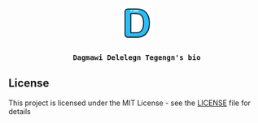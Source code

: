 <p align="center">
  <img src="assets/images/favicon.ico" width="64">
  <h3 align="center"><code>Dagmawi Delelegn Tegengn's bio</code></h3>
</p>


## License

This project is licensed under the MIT License - see the [LICENSE](LICENSE) file for details
